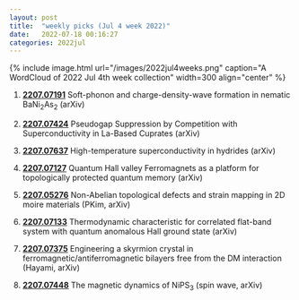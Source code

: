 ```yaml
---
layout: post
title:  "weekly picks (Jul 4 week 2022)"
date:   2022-07-18 00:16:27
categories: 2022jul
---
```


{% include image.html url="/images/2022jul4weeks.png" caption="A WordCloud of 2022 Jul 4th week collection" width=300 align="center" %}



1. **[2207.07191](http://arxiv.org/abs/2207.07191)** Soft-phonon and charge-density-wave formation in nematic BaNi$_2$As$_2$ (arXiv)

1. **[2207.07424](http://arxiv.org/abs/2207.07424)** Pseudogap Suppression by Competition with Superconductivity in La-Based Cuprates (arXiv)

1. **[2207.07637](http://arxiv.org/abs/2207.07637)** High-temperature superconductivity in hydrides (arXiv)

1. **[2207.07127](http://arxiv.org/abs/2207.07127)** Quantum Hall valley Ferromagnets as a platform for topologically protected quantum memory (arXiv)

1. **[2207.05276](http://arxiv.org/abs/2207.05276)** Non-Abelian topological defects and strain mapping in 2D moire materials (PKim, arXiv)

1. **[2207.07133](http://arxiv.org/abs/2207.07133)** Thermodynamic characteristic for correlated flat-band system with quantum anomalous Hall ground state (arXiv)

1. **[2207.07375](http://arxiv.org/abs/2207.07375)** Engineering a skyrmion crystal in ferromagnetic/antiferromagnetic bilayers free from the DM interaction (Hayami, arXiv)

1. **[2207.07448](http://arxiv.org/abs/2207.07448)** The magnetic dynamics of NiPS$_3$ (spin wave, arXiv)
